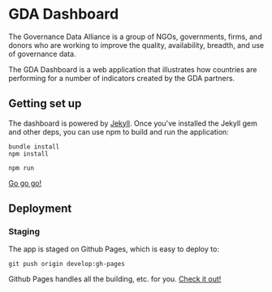 # GDA Dashboard

The Governance Data Alliance is a group of NGOs, governments, firms, and
donors who are working to improve the quality, availability, breadth,
and use of governance data.

The GDA Dashboard is a web application that illustrates how countries
are performing for a number of indicators created by the GDA partners.

## Getting set up

The dashboard is powered by
[Jekyll](https://upload.wikimedia.org/wikipedia/commons/7/78/Dr_Jekyll_and_Mr_Hyde_poster_edit2.jpg).
Once you've installed the Jekyll gem and other deps, you can use npm to
build and run the application:

```
bundle install
npm install

npm run
```

[Go go go!](http://localhost:4000)

## Deployment

### Staging

The app is staged on Github Pages, which is easy to deploy to:

```
git push origin develop:gh-pages
```

Github Pages handles all the building, etc. for you. [Check it
out!](http://vizzuality.github.io/GDA-Dashboard)
